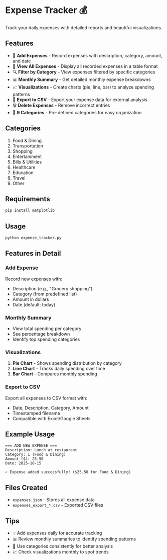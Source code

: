 # Expense Tracker 💰

Track your daily expenses with detailed reports and beautiful visualizations.

## Features
- 📝 **Add Expenses** - Record expenses with description, category, amount, and date
- 👀 **View All Expenses** - Display all recorded expenses in a table format
- 🔍 **Filter by Category** - View expenses filtered by specific categories
- 📊 **Monthly Summary** - Get detailed monthly expense breakdowns
- 📈 **Visualizations** - Create charts (pie, line, bar) to analyze spending patterns
- 💾 **Export to CSV** - Export your expense data for external analysis
- 🗑️ **Delete Expenses** - Remove incorrect entries
- 🎯 **9 Categories** - Pre-defined categories for easy organization

## Categories
1. Food & Dining
2. Transportation
3. Shopping
4. Entertainment
5. Bills & Utilities
6. Healthcare
7. Education
8. Travel
9. Other

## Requirements
```bash
pip install matplotlib
```

## Usage
```bash
python expense_tracker.py
```

## Features in Detail

### Add Expense
Record new expenses with:
- Description (e.g., "Grocery shopping")
- Category (from predefined list)
- Amount in dollars
- Date (default: today)

### Monthly Summary
- View total spending per category
- See percentage breakdown
- Identify top spending categories

### Visualizations
1. **Pie Chart** - Shows spending distribution by category
2. **Line Chart** - Tracks daily spending over time
3. **Bar Chart** - Compares monthly spending

### Export to CSV
Export all expenses to CSV format with:
- Date, Description, Category, Amount
- Timestamped filename
- Compatible with Excel/Google Sheets

## Example Usage
```
=== ADD NEW EXPENSE ===
Description: Lunch at restaurant
Category: 1 (Food & Dining)
Amount ($): 25.50
Date: 2025-10-15

✓ Expense added successfully! ($25.50 for Food & Dining)
```

## Files Created
- `expenses.json` - Stores all expense data
- `expenses_export_*.csv` - Exported CSV files

## Tips
- 💡 Add expenses daily for accurate tracking
- 📊 Review monthly summaries to identify spending patterns
- 🎯 Use categories consistently for better analysis
- 📈 Check visualizations monthly to spot trends

